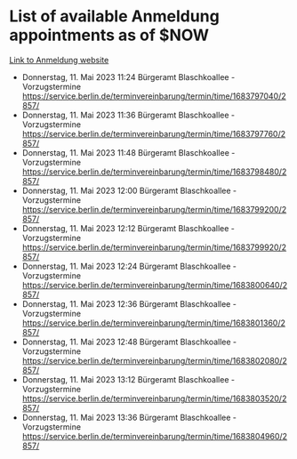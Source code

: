 # List of available Anmeldung appointments as of $NOW
[Link to Anmeldung website](https://service.berlin.de/terminvereinbarung/termin/tag.php?termin=1&anliegen[]=120686&dienstleisterlist=122210,122217,327316,122219,327312,122227,327314,122231,327346,122243,327348,122254,122252,329742,122260,329745,122262,329748,122271,327278,122273,327274,122277,327276,330436,122280,327294,122282,327290,122284,327292,122291,327270,122285,327266,122286,327264,122296,327268,150230,329760,122297,327286,122294,327284,122312,329763,122314,329775,122304,327330,122311,327334,122309,327332,317869,122281,327352,122279,329772,122283,122276,327324,122274,327326,122267,329766,122246,327318,122251,327320,122257,327322,122208,327298,122226,327300&herkunft=http%3A%2F%2Fservice.berlin.de%2Fdienstleistung%2F120686%2F)
- Donnerstag, 11. Mai 2023 11:24 Bürgeramt Blaschkoallee - Vorzugstermine https://service.berlin.de/terminvereinbarung/termin/time/1683797040/2857/
- Donnerstag, 11. Mai 2023 11:36 Bürgeramt Blaschkoallee - Vorzugstermine https://service.berlin.de/terminvereinbarung/termin/time/1683797760/2857/
- Donnerstag, 11. Mai 2023 11:48 Bürgeramt Blaschkoallee - Vorzugstermine https://service.berlin.de/terminvereinbarung/termin/time/1683798480/2857/
- Donnerstag, 11. Mai 2023 12:00 Bürgeramt Blaschkoallee - Vorzugstermine https://service.berlin.de/terminvereinbarung/termin/time/1683799200/2857/
- Donnerstag, 11. Mai 2023 12:12 Bürgeramt Blaschkoallee - Vorzugstermine https://service.berlin.de/terminvereinbarung/termin/time/1683799920/2857/
- Donnerstag, 11. Mai 2023 12:24 Bürgeramt Blaschkoallee - Vorzugstermine https://service.berlin.de/terminvereinbarung/termin/time/1683800640/2857/
- Donnerstag, 11. Mai 2023 12:36 Bürgeramt Blaschkoallee - Vorzugstermine https://service.berlin.de/terminvereinbarung/termin/time/1683801360/2857/
- Donnerstag, 11. Mai 2023 12:48 Bürgeramt Blaschkoallee - Vorzugstermine https://service.berlin.de/terminvereinbarung/termin/time/1683802080/2857/
- Donnerstag, 11. Mai 2023 13:12 Bürgeramt Blaschkoallee - Vorzugstermine https://service.berlin.de/terminvereinbarung/termin/time/1683803520/2857/
- Donnerstag, 11. Mai 2023 13:36 Bürgeramt Blaschkoallee - Vorzugstermine https://service.berlin.de/terminvereinbarung/termin/time/1683804960/2857/
